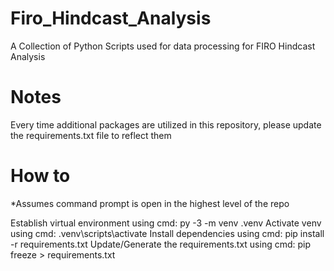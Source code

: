# Firo_Hindcast_Analysis
A Collection of Python Scripts used for data processing for FIRO Hindcast Analysis

# Notes
Every time additional packages are utilized in this repository, please update the requirements.txt file to reflect them 

# How to 
*Assumes command prompt is open in the highest level of the repo

Establish virtual environment using cmd: py -3 -m venv .venv
Activate venv using cmd: .venv\scripts\activate
Install dependencies using cmd: pip install -r requirements.txt
Update/Generate the requirements.txt using cmd: pip freeze > requirements.txt
